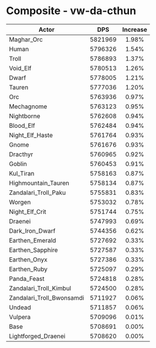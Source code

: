 # Composite - vw-da-cthun
| Actor | DPS | Increase |
|---|:---:|:---:|
|Maghar_Orc|5821969|1.98%|
|Human|5796326|1.54%|
|Troll|5786893|1.37%|
|Void_Elf|5780513|1.26%|
|Dwarf|5778005|1.21%|
|Tauren|5777036|1.20%|
|Orc|5763936|0.97%|
|Mechagnome|5763123|0.95%|
|Nightborne|5762608|0.94%|
|Blood_Elf|5762484|0.94%|
|Night_Elf_Haste|5761764|0.93%|
|Gnome|5761676|0.93%|
|Dracthyr|5760965|0.92%|
|Goblin|5760453|0.91%|
|Kul_Tiran|5758163|0.87%|
|Highmountain_Tauren|5758134|0.87%|
|Zandalari_Troll_Paku|5755831|0.83%|
|Worgen|5753032|0.78%|
|Night_Elf_Crit|5751744|0.75%|
|Draenei|5747993|0.69%|
|Dark_Iron_Dwarf|5744356|0.62%|
|Earthen_Emerald|5727692|0.33%|
|Earthen_Sapphire|5727587|0.33%|
|Earthen_Onyx|5727386|0.33%|
|Earthen_Ruby|5725097|0.29%|
|Panda_Feast|5724818|0.28%|
|Zandalari_Troll_Kimbul|5724500|0.28%|
|Zandalari_Troll_Bwonsamdi|5711927|0.06%|
|Undead|5711857|0.06%|
|Vulpera|5709096|0.01%|
|Base|5708691|0.00%|
|Lightforged_Draenei|5708620|0.00%|

